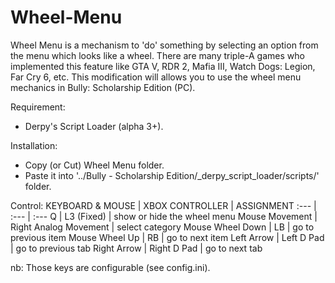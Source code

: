 # Wheel-Menu
Wheel Menu is a mechanism to 'do' something by selecting an option from the menu which looks like a wheel. There are many triple-A games who implemented this feature like GTA V, RDR 2, Mafia III, Watch Dogs: Legion, Far Cry 6, etc. This modification will allows you to use the wheel menu mechanics in Bully: Scholarship Edition (PC).

Requirement:
- Derpy's Script Loader (alpha 3+).

Installation:
- Copy (or Cut) Wheel Menu folder.
- Paste it into '../Bully - Scholarship Edition/_derpy_script_loader/scripts/' folder.

Control:
KEYBOARD & MOUSE | XBOX CONTROLLER | ASSIGNMENT
:--- | :--- | :---
Q	| L3 (Fixed) | show or hide the wheel menu
Mouse Movement | Right Analog Movement | select category
Mouse Wheel Down | LB | go to previous item
Mouse Wheel Up | RB | go to next item
Left Arrow | Left D Pad | go to previous tab
Right Arrow | Right D Pad | go to next tab

nb: Those keys are configurable (see config.ini).
